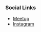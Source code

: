 

### Social Links
* [Meetup](#)
* [Instagram](https://instagram.com/owasp.mec?igshid=YmMyMTA2M2Y=)



